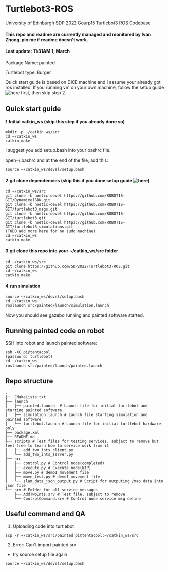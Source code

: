 # Turtlebot3-ROS
University of Edinburgh SDP 2022 Gourp15 Turtlebot3 ROS Codebase
#### This repo and readme are currently managed and monitored by Ivan Zhong, pin me if readme doesn't work.
#### Last update: 11:31AM 1, March

Package Name: painted

Turtlebot type: Burger

Quick start guide is based on DICE machine and I assume your already got ros installed.
If you running vm on your own machine, follow the setup guide ![here](https://emanual.robotis.com/docs/en/platform/turtlebot3/quick-start/#pc-setup) first, then skip step 2.


## Quick start guide
#### 1.Initial catkin_ws (skip this step if you already done so)

```
mkdir -p ~/catkin_ws/src
cd ~/catkin_ws
catkin_make
```
I suggest you add setup.bash into your bashrc file.

open~/.bashrc and at the end of the file, add this:

```
source ~/catkin_ws/devel/setup.bash
```

#### 2.git clone dependencies (skip this if you done setup guide ![here](https://emanual.robotis.com/docs/en/platform/turtlebot3/quick-start/#pc-setup))
```
cd ~/catkin_ws/src
git clone -b noetic-devel https://github.com/ROBOTIS-GIT/DynamixelSDK.git
git clone -b noetic-devel https://github.com/ROBOTIS-GIT/turtlebot3_msgs.git
git clone -b noetic-devel https://github.com/ROBOTIS-GIT/turtlebot3.git
git clone -b noetic-devel https://github.com/ROBOTIS-GIT/turtlebot3_simulations.git
(TODO add more here for no sudo machine)
cd ~/catkin_ws
catkin_make
```

#### 3.git clone this repo into your ~/catkin_ws/src folder
```
cd ~/catkin_ws/src
git clone https://github.com/SDP2022/Turtlebot3-ROS.git
cd ~/catkin_ws
catkin_make
```

#### 4.run simulation
```
source ~/catkin_ws/devel/setup.bash
cd ~/catkin_ws
roslaunch src/painted/launch/simulation.launch
```
Now you should see gazebo running and painted software started.

## Running painted code on robot
SSH into robot and launch painted software:
```
ssh -XC pi@tentacool
(password: turtlebot)
cd ~/catkin_ws
roslaunch src/painted/launch/painted.launch
```

## Repo structure

```
.
├── CMakeLists.txt
├── launch
│   ├── painted.launch  # Launch file for initial turtlebot and starting painted software.
│   ├── simulation.launch # Launch file starting simulation and painted software
│   └── turtlebot.launch # Launch file for initial turtlebot hardware only
├── package.xml
├── README.md
├── scripts # Test files for testing services, subject to remove but feel free to learn how to service work from it
│   ├── add_two_ints_client.py
│   └── add_two_ints_server.py
├── src
│   ├── control.py # Control node(completed)
│   ├── execute.py # Execute node(WIP)
│   ├── move.py # demo1 movement file
│   ├── move_test.py # demo1 movement file
│   └── slam_data_json_output.py # Script for outputing /map data into json file
└── srv # Folder for all service messages
    ├── AddTwoInts.srv # Test file, subject to remove
    └── ControlCommand.srv # Control node service msg define
```

## Useful command and QA
1. Uploading code into turtlebot
  ```
scp -r ~/catkin_ws/src/painted pi@tentacool:~/catkin_ws/src
  ```

2. Error: Can't import painted.srv

  - try source setup file again
  
  ```
source ~/catkin_ws/devel/setup.bash
  ```
